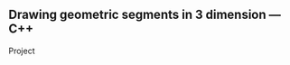 
Drawing geometric segments in 3 dimension — C++
-----------------------------------------------
Project

